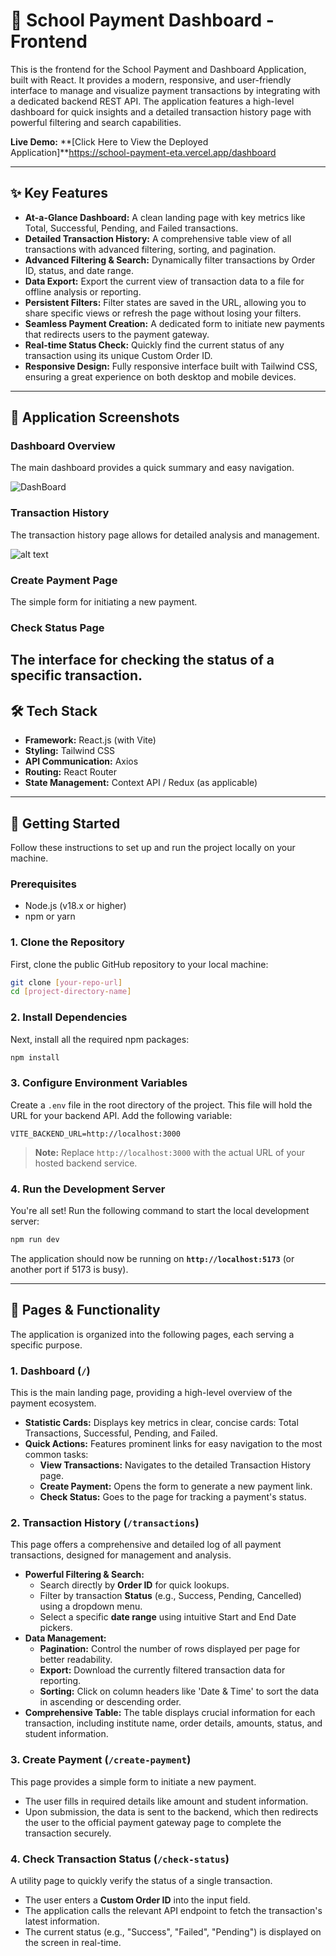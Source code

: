 
# 🏫 School Payment Dashboard - Frontend

This is the frontend for the School Payment and Dashboard Application, built with React. It provides a modern, responsive, and user-friendly interface to manage and visualize payment transactions by integrating with a dedicated backend REST API. The application features a high-level dashboard for quick insights and a detailed transaction history page with powerful filtering and search capabilities.

**Live Demo:** **[Click Here to View the Deployed Application]**https://school-payment-eta.vercel.app/dashboard

-----

## ✨ Key Features

  * **At-a-Glance Dashboard:** A clean landing page with key metrics like Total, Successful, Pending, and Failed transactions.
  * **Detailed Transaction History:** A comprehensive table view of all transactions with advanced filtering, sorting, and pagination.
  * **Advanced Filtering & Search:** Dynamically filter transactions by Order ID, status, and date range.
  * **Data Export:** Export the current view of transaction data to a file for offline analysis or reporting.
  * **Persistent Filters:** Filter states are saved in the URL, allowing you to share specific views or refresh the page without losing your filters.
  * **Seamless Payment Creation:** A dedicated form to initiate new payments that redirects users to the payment gateway.
  * **Real-time Status Check:** Quickly find the current status of any transaction using its unique Custom Order ID.
  * **Responsive Design:** Fully responsive interface built with Tailwind CSS, ensuring a great experience on both desktop and mobile devices.

-----

## 📸 Application Screenshots

### Dashboard Overview

The main dashboard provides a quick summary and easy navigation.

![DashBoard](image.png)

### Transaction History

The transaction history page allows for detailed analysis and management.

![alt text](image-1.png)
### Create Payment Page
The simple form for initiating a new payment.


### Check Status Page
The interface for checking the status of a specific transaction.
-----

## 🛠️ Tech Stack

  * **Framework:** React.js (with Vite)
  * **Styling:** Tailwind CSS
  * **API Communication:** Axios
  * **Routing:** React Router
  * **State Management:** Context API / Redux (as applicable)

-----

## 🚀 Getting Started

Follow these instructions to set up and run the project locally on your machine.

### Prerequisites

  * Node.js (v18.x or higher)
  * npm or yarn

### 1\. Clone the Repository

First, clone the public GitHub repository to your local machine:

```bash
git clone [your-repo-url]
cd [project-directory-name]
```

### 2\. Install Dependencies

Next, install all the required npm packages:

```bash
npm install
```

### 3\. Configure Environment Variables

Create a `.env` file in the root directory of the project. This file will hold the URL for your backend API. Add the following variable:

```
VITE_BACKEND_URL=http://localhost:3000
```

> **Note:** Replace `http://localhost:3000` with the actual URL of your hosted backend service.

### 4\. Run the Development Server

You're all set\! Run the following command to start the local development server:

```bash
npm run dev
```

The application should now be running on **`http://localhost:5173`** (or another port if 5173 is busy).

-----

## 📖 Pages & Functionality

The application is organized into the following pages, each serving a specific purpose.

### 1\. Dashboard (`/`)

This is the main landing page, providing a high-level overview of the payment ecosystem.

  * **Statistic Cards:** Displays key metrics in clear, concise cards: Total Transactions, Successful, Pending, and Failed.
  * **Quick Actions:** Features prominent links for easy navigation to the most common tasks:
      * **View Transactions:** Navigates to the detailed Transaction History page.
      * **Create Payment:** Opens the form to generate a new payment link.
      * **Check Status:** Goes to the page for tracking a payment's status.

### 2\. Transaction History (`/transactions`)

This page offers a comprehensive and detailed log of all payment transactions, designed for management and analysis.

  * **Powerful Filtering & Search:**
      * Search directly by **Order ID** for quick lookups.
      * Filter by transaction **Status** (e.g., Success, Pending, Cancelled) using a dropdown menu.
      * Select a specific **date range** using intuitive Start and End Date pickers.
  * **Data Management:**
      * **Pagination:** Control the number of rows displayed per page for better readability.
      * **Export:** Download the currently filtered transaction data for reporting.
      * **Sorting:** Click on column headers like 'Date & Time' to sort the data in ascending or descending order.
  * **Comprehensive Table:** The table displays crucial information for each transaction, including institute name, order details, amounts, status, and student information.

### 3\. Create Payment (`/create-payment`)

This page provides a simple form to initiate a new payment.

  * The user fills in required details like amount and student information.
  * Upon submission, the data is sent to the backend, which then redirects the user to the official payment gateway page to complete the transaction securely.

### 4\. Check Transaction Status (`/check-status`)

A utility page to quickly verify the status of a single transaction.

  * The user enters a **Custom Order ID** into the input field.
  * The application calls the relevant API endpoint to fetch the transaction's latest information.
  * The current status (e.g., "Success", "Failed", "Pending") is displayed on the screen in real-time.
